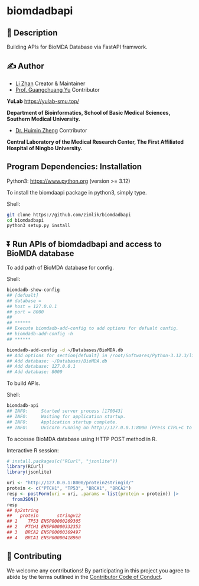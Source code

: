 # biomdadbapi
## :newspaper: Description
Building APIs for BioMDA Database via FastAPI framwork.
## :writing_hand: Author

-   [Li Zhan](https://orcid.org/0009-0003-7470-7586) Creator & Maintainer
-   [Prof. Guangchuang Yu](https://orcid.org/0000-0002-6485-8781) Contributor

**YuLab** <https://yulab-smu.top/>

**Department of Bioinformatics, School of Basic Medical Sciences, Southern Medical University.**

-   [Dr. Huimin Zheng](https://orcid.org/0000-0003-3489-0964) Contributor

**Central Laboratory of the Medical Research Center, The First Affiliated Hospital of Ningbo University.**



## Program Dependencies: Installation

Python3: https://www.python.org (version >= 3.12)

To install the biomdaapi package in python3, simply type.

Shell:
```bash
git clone https://github.com/zimlik/biomdadbapi
cd biomdadbapi
python3 setup.py install
```

## :arrow_double_down: Run APIs of biomdadbapi and access to BioMDA database

To add path of BioMDA database for config.

Shell:
```bash
biomdadb-show-config
## [defualt]
## database = 
## host = 127.0.0.1
## port = 8000
## 
## ******
## Execute biomdadb-add-config to add options for defualt config.
## biomdadb-add-config -h
## ******

biomdadb-add-config -d ~/Databases/BioMDA.db
## Add options for section[defualt] in /root/Softwares/Python-3.12.3/lib/python3.12/site-packages/biomdadbapi/BioMDA-DB.cfg
## Add database: ~/Databases/BioMDA.db
## Add database: 127.0.0.1
## Add database: 8000
```

To build APIs.

Shell:
```bash
biomdadb-api
## INFO:     Started server process [170043]
## INFO:     Waiting for application startup.
## INFO:     Application startup complete.
## INFO:     Uvicorn running on http://127.0.0.1:8000 (Press CTRL+C to quit)
```

To accesse BioMDA database using HTTP POST method in R.

Interactive R session:
``` r
# install.packages(c("RCurl", "jsonlite"))
library(RCurl)
library(jsonlite)

uri <- "http://127.0.0.1:8000/protein2stringid/"
protein <- c("PTCH1", "TP53", "BRCA1", "BRCA2")
resp <- postForm(uri = uri, .params = list(protein = protein)) |>
  fromJSON()
resp
## $p2string
##   protein       stringv12
## 1    TP53 ENSP00000269305
## 2   PTCH1 ENSP00000332353
## 3   BRCA2 ENSP00000369497
## 4   BRCA1 ENSP00000418960
```

## :sparkling_heart: Contributing

We welcome any contributions! By participating in this project you agree
to abide by the terms outlined in the [Contributor Code of
Conduct](CONDUCT.md).
